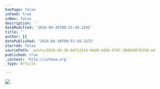 ```yaml
---
hasPage: false
inFeed: true
inNav: false
description: ''
dateModified: '2016-04-30T00:51:49.219Z'
title: ''
author: []
datePublished: '2016-04-30T00:51:50.327Z'
starred: false
sourcePath: _posts/2016-04-30-0d711514-94d0-4d50-9797-30469d5f8359.md
published: true
_context: 'http://schema.org'
_type: Article

---
```

![](https://the-grid-user-content.s3-us-west-2.amazonaws.com/9f3a39d7-81b3-4ea5-8989-7b178750d9e1.png)